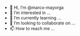 - 👋 Hi, I’m @marco-mayorga
- 👀 I’m interested in ...
- 🌱 I’m currently learning ...
- 💞️ I’m looking to collaborate on ...
- 📫 How to reach me ...

<!---
marco-mayorga/marco-mayorga is a ✨ special ✨ repository because its `README.md` (this file) appears on your GitHub profile.
You can click the Preview link to take a look at your changes.
--->
